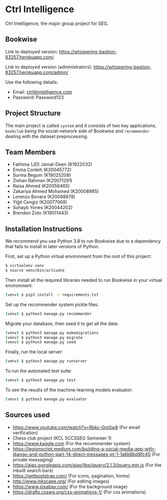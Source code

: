 # Ctrl Intelligence

Ctrl Intelligence, the major group project for SEG.

## Bookwise

Link to deployed version: https://whispering-bastion-83257.herokuapp.com/

Link to deployed version (administrators): https://whispering-bastion-83257.herokuapp.com/admin/

Use the following details:
- Email: ctrl@intelligence.com
- Password: Password123

## Project Structure

The main project is called `system` and it consists of two key applications, `bookclub` being the social-network side of Bookwise and `recommender` dealing with the dataset preprocessing.

## Team Members

- Fathima (JD) Jamal-Deen (K1922032)
- Emma Conteh (K20045772)
- Surma Begum (K19025208)
- Zishan Rahman (K20071291)
- Raisa Ahmed (K20056465)
- Zakariya Ahmed Mohamed (K20008985)
- Lorenzo Bonara (K20068878)
- Yiğit Cengiz (K20077068)
- Suhayb Yones (K20044202)
- Brendon Zoto (K19011443)

## Installation Instructions

We recommend you use Python 3.8 to run Bookwise due to a dependency that fails to install in later versions of Python.

First, set up a Python virtual environment from the root of this project:

```bash
$ virtualenv venv
$ source venv/bin/activate
```

Then install all the required libraries needed to run Bookwise in your virtual environment:

```bash
(venv) $ pip3 install -r requirements.txt
```

Set up the recommender system pickle files:

```bash
(venv) $ python3 manage.py recommender
```

Migrate your database, then seed it to get all the data:

```bash
(venv) $ python3 manage.py makemigrations
(venv) $ python3 manage.py migrate
(venv) $ python3 manage.py seed
```

Finally, run the local server:

```bash
(venv) $ python3 manage.py runserver
```

To run the automated test suite:

```bash
(venv) $ python3 manage.py test
```

To see the results of the machine-learning models evaluator:

```bash
(venv) $ python3 manage.py evaluator
```

## Sources used

- https://www.youtube.com/watch?v=Rbkc-0rqSw8 (For email verification)
- Chess club project (KCL 5CCSSEG Semester 1)
- https://www.kaggle.com (For the recommender system)
- https://legionscript.medium.com/building-a-social-media-app-with-django-and-python-part-14-direct-messages-pt-1-1a6b8bd9fc40 (For private messaging)
- https://ajax.googleapis.com/ajax/libs/jquery/2.1.3/jquery.min.js (For the inbuilt search bars)
- https://getbootstrap.com/ (For icons, pagination, forms)
- http://www.inkscape.org/ (For editing images)
- https://www.pixabay.com/ (For the background image)
- https://drafts.csswg.org/css-animations-1/ (For css animations)
